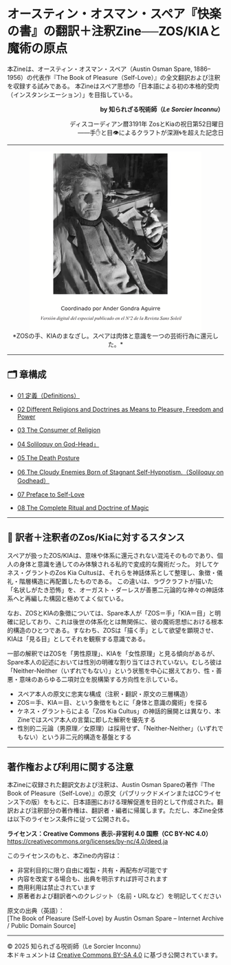 # オースティン・オスマン・スペア『快楽の書』の翻訳＋注釈Zine──ZOS/KIAと魔術の原点

本Zineは、オースティン・オスマン・スペア（Austin Osman Spare, 1886–1956）の代表作『The Book of Pleasure（Self-Love）』の全文翻訳および注釈を収録する試みである。
本Zineはスペア思想の「日本語による初の本格的受肉（インスタンシエーション）」を目指している。

<div align="right">

**by 知られざる呪術師（*Le Sorcier Inconnu*）**  

ディスコーディアン暦3191年 ZosとKiaの祝日第52日曜日  
――手✋と目👁によるクラフトが深淵🌀を超えた記念日  

</div>

---

<div align="center">
 <img src="spare_photo_relaxed.png" width="400">
</div>

<div align="center">
*ZOSの手、KIAのまなざし。スペアは肉体と意識を一つの芸術行為に還元した。*
</div>

---


## 🗂 章構成
 
- [01 定義（Definitions）](01_definitions.md)

- [02 Different Religions and Doctrines as Means to Pleasure, Freedom and Power](02_on_religion_and_faith.md)

- [03 The Consumer of Religion](03_self_love_and_sigils.md)

- [04 Soliloquy on God-Head」](04_kia_and_neither_neither.md)

- [05 The Death Posture](05_death_posture.md)

- [06 The Cloudy Enemies Born of Stagnant Self-Hypnotism.（Soliloquy on Godhead）](06_soliloquy_on_godhead.md)

- [07 Preface to Self-Love](07_on_duality_and_ecstasy.md)

- [08 The Complete Ritual and Doctrine of Magic](08_closing_remarks.md)

---

## 🐌 訳者＋注釈者のZos/Kiaに対するスタンス

スペアが扱ったZOS/KIAは、意味や体系に還元されない混沌そのものであり、個人の身体と意識を通してのみ体験される私的で変成的な魔術だった。
対してケネス・グラントのZos Kia Cultusは、それらを神話体系として整理し、象徴・儀礼・階層構造に再配置したものである。
この違いは、ラヴクラフトが描いた「名状しがたき恐怖」を、オーガスト・ダーレスが善悪二元論的な神々の神話体系へと再編した構図と極めてよく似ている。

なお、ZOSとKIAの象徴については、Spare本人が「ZOS＝手」「KIA＝目」と明確に記しており、これは後世の体系化とは無関係に、彼の魔術思想における根本的構造のひとつである。すなわち、ZOSは「描く手」として欲望を顕現させ、KIAは「見る目」としてそれを観察する意識である。

一部の解釈ではZOSを「男性原理」、KIAを「女性原理」と見る傾向があるが、Spare本人の記述においては性別の明確な割り当てはされていない。むしろ彼は「Neither-Neither（いずれでもない）」という状態を中心に据えており、性・善悪・意味のあらゆる二項対立を脱構築する方向性を示している。

- スペア本人の原文に忠実な構成（注釈・翻訳・原文の三層構造）
- ZOS＝手、KIA＝目、という象徴をもとに「身体と意識の魔術」を探る
- ケネス・グラントらによる「Zos Kia Cultus」の神話的展開とは異なり、本Zineではスペア本人の言葉に即した解釈を優先する
- 性別的二元論（男原理／女原理）は採用せず、「Neither-Neither」（いずれでもない）という非二元的構造を基盤とする

---

## 著作権および利用に関する注意

本Zineに収録された翻訳文および注釈は、Austin Osman Spareの著作『The Book of Pleasure（Self-Love）』の原文（パブリックドメインまたはCCライセンス下の版）をもとに、日本語圏における理解促進を目的として作成された。翻訳および注釈部分の著作権は、翻訳者・編者に帰属します。ただし、本Zine全体は以下のライセンス条件に従って公開される。

**ライセンス：Creative Commons 表示-非営利 4.0 国際（CC BY-NC 4.0）**  
https://creativecommons.org/licenses/by-nc/4.0/deed.ja

このライセンスのもと、本Zineの内容は：

- 非営利目的に限り自由に複製・共有・再配布が可能です  
- 内容を改変する場合も、出典を明示すれば許可されます  
- 商用利用は禁止されています  
- 原著者および翻訳者へのクレジット（名前・URLなど）を明記してください

原文の出典（英語）：  
[The Book of Pleasure (Self-Love) by Austin Osman Spare – Internet Archive / Public Domain Source]

---

© 2025 知られざる呪術師（Le Sorcier Inconnu）  
本ドキュメントは [Creative Commons BY-SA 4.0](https://creativecommons.org/licenses/by-sa/4.0/deed.ja) に基づき公開されています。
